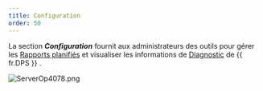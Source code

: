 ```yaml
---
title: Configuration
order: 50
---
```

La section ***Configuration*** fournit aux administrateurs des outils pour gérer les [Rapports planifiés](/fr/server/web-interface/reports/configuration/scheduled-reports/) et visualiser les informations de [Diagnostic](/fr/server/web-interface/reports/configuration/diagnostic/) de {{ fr.DPS }} .  

![ServerOp4078.png](/img/fr/server/ServerOp4078.png) 
